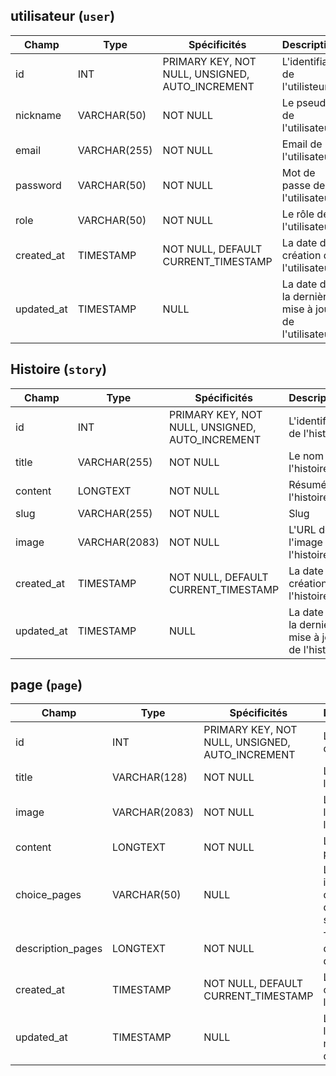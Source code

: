 ## utilisateur (`user`)

| Champ      | Type         | Spécificités                                    | Description                                         |
| ---------- | ------------ | ----------------------------------------------- | --------------------------------------------------- |
| id         | INT          | PRIMARY KEY, NOT NULL, UNSIGNED, AUTO_INCREMENT | L'identifiant de l'utilisteur                       |
| nickname   | VARCHAR(50)  | NOT NULL                                        | Le pseudo de l'utilisateur                          |
| email      | VARCHAR(255) | NOT NULL                                        | Email de l'utilisateur                              |
| password   | VARCHAR(50)  | NOT NULL                                        | Mot de passe de l'utilisateur                       |
| role       | VARCHAR(50)  | NOT NULL                                        | Le rôle de l'utilisateur                            |
| created_at | TIMESTAMP    | NOT NULL, DEFAULT CURRENT_TIMESTAMP             | La date de création de l'utilisateur                |
| updated_at | TIMESTAMP    | NULL                                            | La date de la dernière mise à jour de l'utilisateur |


## Histoire (`story`)

| Champ      | Type          | Spécificités                                    | Description                                      |
| ---------- | ------------- | ----------------------------------------------- | ------------------------------------------------ |
| id         | INT           | PRIMARY KEY, NOT NULL, UNSIGNED, AUTO_INCREMENT | L'identifiant de l'histoire                      |
| title      | VARCHAR(255)  | NOT NULL                                        | Le nom de l'histoire                             |
| content    | LONGTEXT      | NOT NULL                                        | Résumé de l'histoire                             |
| slug       | VARCHAR(255)  | NOT NULL                                        | Slug                                             |
| image      | VARCHAR(2083) | NOT NULL                                        | L'URL de l'image de l'histoire                   |
| created_at | TIMESTAMP     | NOT NULL, DEFAULT CURRENT_TIMESTAMP             | La date de création de l'histoire                |
| updated_at | TIMESTAMP     | NULL                                            | La date de la dernière mise à jour de l'histoire |


## page (`page`)

| Champ             | Type          | Spécificités                                    | Description                                   |
| ----------------- | ------------- | ----------------------------------------------- | --------------------------------------------- |
| id                | INT           | PRIMARY KEY, NOT NULL, UNSIGNED, AUTO_INCREMENT | L'identifiant de la page                      |
| title             | VARCHAR(128)  | NOT NULL                                        | Le nom de la page                             |
| image             | VARCHAR(2083) | NOT NULL                                        | L'url de l'image de la page                   |
| content           | LONGTEXT      | NOT NULL                                        | L'url de la page                              |
| choice_pages      | VARCHAR(50)   | NULL                                            | Les identifiants des pages de choix suivantes |
| description_pages | LONGTEXT      | NOT NULL                                        | Texte de description des choix                |
| created_at        | TIMESTAMP     | NOT NULL, DEFAULT CURRENT_TIMESTAMP             | La date de création de la page                |
| updated_at        | TIMESTAMP     | NULL                                            | La date de la dernière mise à jour de la page |
